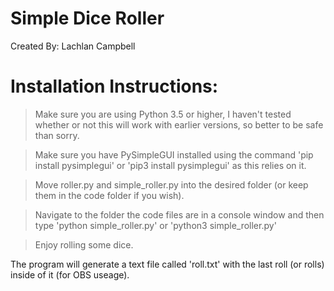 # Simple Dice Roller
 
Created By: Lachlan Campbell

# Installation Instructions:

> Make sure you are using Python 3.5 or higher, I haven't tested whether or not this will work with earlier versions, so better to be safe than sorry. 

> Make sure you have PySimpleGUI installed using the command 'pip install pysimplegui' or 'pip3 install pysimplegui' as this relies on it.

> Move roller.py and simple_roller.py into the desired folder (or keep them in the code folder if you wish).

> Navigate to the folder the code files are in a console window and then type 'python simple_roller.py' or 'python3 simple_roller.py'

> Enjoy rolling some dice.

The program will generate a text file called 'roll.txt' with the last roll (or rolls) inside of it (for OBS useage).